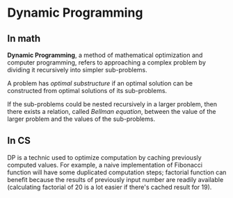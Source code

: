 # Dynamic Programming

## In math
**Dynamic Programming**, a method of mathematical optimization and computer programming, refers to approaching a complex problem by dividing it recursively into simpler sub-problems.

A problem has *optimal substructure* if an optimal solution can be constructed from optimal solutions of its sub-problems. 

If the sub-problems could be nested recursively in a larger problem, then there exists a relation, called *Bellman equation*, between the value of the larger problem and the values of the sub-problems. 


## In CS
DP is a technic used to optimize computation by caching previously computed values. For example, a naive implementation of Fibonacci function will have some duplicated computation steps; factorial function can benefit because the results of previously input number are readily available (calculating factorial of 20 is a lot easier if there's cached result for 19).
